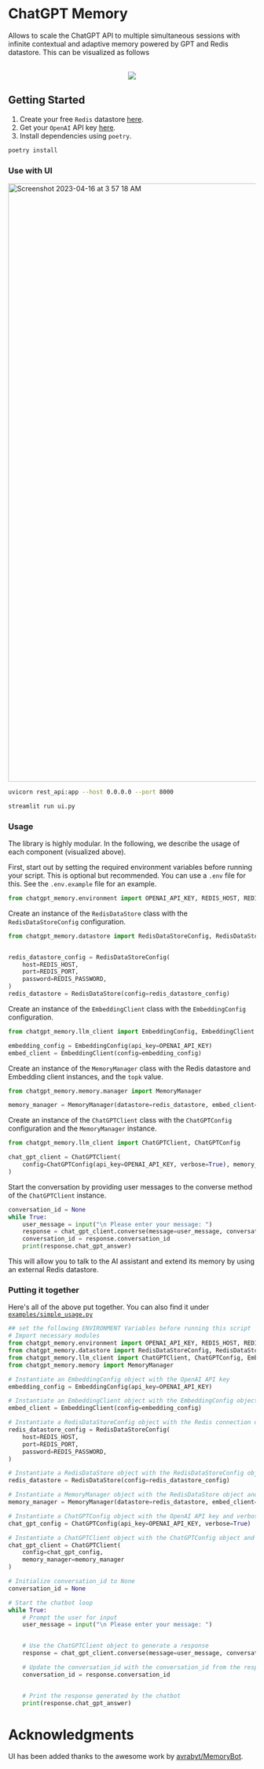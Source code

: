 # ChatGPT Memory

Allows to scale the ChatGPT API to multiple simultaneous sessions with infinite contextual and adaptive memory powered by GPT and Redis datastore. This can be visualized as follows

<p  align="center">
<br>
<img src="https://user-images.githubusercontent.com/6007894/227480704-e7e66341-98fd-43df-809a-f43d60d7c76b.png">
<br>
</p>

## Getting Started

1. Create your free `Redis` datastore [here](https://redis.com/try-free/).
2. Get your `OpenAI` API key [here](https://platform.openai.com/overview).
3. Install dependencies using `poetry`.

```bash
poetry install
```

### Use with UI

<img width="1216" alt="Screenshot 2023-04-16 at 3 57 18 AM" src="https://user-images.githubusercontent.com/6007894/232262439-1e9f590c-f0a2-4580-8a5e-fd02ab579723.png">

```bash
uvicorn rest_api:app --host 0.0.0.0 --port 8000
```

```bash
streamlit run ui.py
```

### Usage

The library is highly modular. In the following, we describe the usage of each component (visualized above).

First, start out by setting the required environment variables before running your script. This is optional but recommended.
You can use a `.env` file for this. See the `.env.example` file for an example.

```python
from chatgpt_memory.environment import OPENAI_API_KEY, REDIS_HOST, REDIS_PASSWORD, REDIS_PORT
```

Create an instance of the `RedisDataStore` class with the `RedisDataStoreConfig` configuration.

```python
from chatgpt_memory.datastore import RedisDataStoreConfig, RedisDataStore


redis_datastore_config = RedisDataStoreConfig(
    host=REDIS_HOST,
    port=REDIS_PORT,
    password=REDIS_PASSWORD,
)
redis_datastore = RedisDataStore(config=redis_datastore_config)
```

Create an instance of the `EmbeddingClient` class with the `EmbeddingConfig` configuration.

```python
from chatgpt_memory.llm_client import EmbeddingConfig, EmbeddingClient

embedding_config = EmbeddingConfig(api_key=OPENAI_API_KEY)
embed_client = EmbeddingClient(config=embedding_config)
```

Create an instance of the `MemoryManager` class with the Redis datastore and Embedding client instances, and the `topk` value.

```python
from chatgpt_memory.memory.manager import MemoryManager

memory_manager = MemoryManager(datastore=redis_datastore, embed_client=embed_client, topk=1)
```

Create an instance of the `ChatGPTClient` class with the `ChatGPTConfig` configuration and the `MemoryManager` instance.

```python
from chatgpt_memory.llm_client import ChatGPTClient, ChatGPTConfig

chat_gpt_client = ChatGPTClient(
    config=ChatGPTConfig(api_key=OPENAI_API_KEY, verbose=True), memory_manager=memory_manager
)
```

Start the conversation by providing user messages to the converse method of the `ChatGPTClient` instance.

```python
conversation_id = None
while True:
    user_message = input("\n Please enter your message: ")
    response = chat_gpt_client.converse(message=user_message, conversation_id=conversation_id)
    conversation_id = response.conversation_id
    print(response.chat_gpt_answer)
```

This will allow you to talk to the AI assistant and extend its memory by using an external Redis datastore.

### Putting it together

Here's all of the above put together. You can also find it under [`examples/simple_usage.py`](examples/simple_usage.py)

```python
## set the following ENVIRONMENT Variables before running this script
# Import necessary modules
from chatgpt_memory.environment import OPENAI_API_KEY, REDIS_HOST, REDIS_PASSWORD, REDIS_PORT
from chatgpt_memory.datastore import RedisDataStoreConfig, RedisDataStore
from chatgpt_memory.llm_client import ChatGPTClient, ChatGPTConfig, EmbeddingConfig, EmbeddingClient
from chatgpt_memory.memory import MemoryManager

# Instantiate an EmbeddingConfig object with the OpenAI API key
embedding_config = EmbeddingConfig(api_key=OPENAI_API_KEY)

# Instantiate an EmbeddingClient object with the EmbeddingConfig object
embed_client = EmbeddingClient(config=embedding_config)

# Instantiate a RedisDataStoreConfig object with the Redis connection details
redis_datastore_config = RedisDataStoreConfig(
    host=REDIS_HOST,
    port=REDIS_PORT,
    password=REDIS_PASSWORD,
)

# Instantiate a RedisDataStore object with the RedisDataStoreConfig object
redis_datastore = RedisDataStore(config=redis_datastore_config)

# Instantiate a MemoryManager object with the RedisDataStore object and EmbeddingClient object
memory_manager = MemoryManager(datastore=redis_datastore, embed_client=embed_client, topk=1)

# Instantiate a ChatGPTConfig object with the OpenAI API key and verbose set to True
chat_gpt_config = ChatGPTConfig(api_key=OPENAI_API_KEY, verbose=True)

# Instantiate a ChatGPTClient object with the ChatGPTConfig object and MemoryManager object
chat_gpt_client = ChatGPTClient(
    config=chat_gpt_config,
    memory_manager=memory_manager
)

# Initialize conversation_id to None
conversation_id = None

# Start the chatbot loop
while True:
    # Prompt the user for input
    user_message = input("\n Please enter your message: ")


    # Use the ChatGPTClient object to generate a response
    response = chat_gpt_client.converse(message=user_message, conversation_id=conversation_id)

    # Update the conversation_id with the conversation_id from the response
    conversation_id = response.conversation_id


    # Print the response generated by the chatbot
    print(response.chat_gpt_answer)
```

# Acknowledgments

UI has been added thanks to the awesome work by [avrabyt/MemoryBot](https://github.com/avrabyt/MemoryBot).
